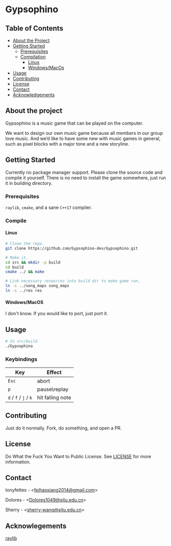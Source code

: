 # **Gypsophino**

## Table of Contents

- [About the Project](#about-the-project)
- [Getting Started](#getting-started)
  - [Prerequisites](#prerequisites)
  - [Compilation](#compilation)
    - [Linux](#linux)
    - [Windows/MacOs](#windowsmacos)
- [Usage](#usage)
- [Contributing](#Contributing)
- [License](#license)
- [Contact](#contact)
- [Acknowledgements](#acknowledgments)

## About the project

Gypsophino is a music game that can be played on the computer.

We want to design our own music game because all members in our group love music.
And we’d like to have some new with music games in general, such as pixel blocks
with a major tone and a new storyline.

## Getting Started

Currently no package manager support. Please clone the source code and compile it
yourself. There is no need to install the game somewhere, just run it in building
directory.

### Prerequisites

`raylib`, `cmake`, and a sane `C++17` compiler.

### Compile

#### Linux

```bash
# Clone the repo.
git clone https://github.com/Gypsophino-dev/Gypsophino.git

# Make it.
cd src && mkdir -p build
cd build
cmake ../ && make

# Link necessary resources into build dir to make game run.
ln -s ../song_maps song_maps
ln -s ../res res
```

#### Windows/MacOS

I don't know. If you would like to port, just port it.

## Usage

```bash
# In src/build
./Gypsophino
```

### Keybindings

| Key | Effect |
| -------- | -------- |
| `Esc` | abort |
| `p`    | pause\replay |
| `d` / `f` / `j` / `k` | hit falling note |

## Contributing

Just do it normally. Fork, do something, and open a PR.

## License

Do What the Fuck You Want to Public License.
See [LICENSE](https://github.com/Gypsophino-dev/Gypsophino/blob/master/LICENSE)
for more information.

## Contact

tonyfettes - \<feihaoxiang2014@gmail.com\>

Dolores - \<Dolores1049@sjtu.edu.cn\>

Sherry - \<sherry-wang@sjtu.edu.cn\>

## Acknowlegements

[raylib](https://www.raylib.com)
